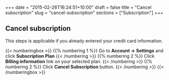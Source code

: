+++
date = "2015-02-26T16:24:51+10:00"
draft = false
title = "Cancel subscription"
slug = "cancel-subscription"
sections = ["Subscription"]
+++

## Cancel subscription

This steps is applicable if you already entered your credit card information.

{{< numberingbox >}}
	{{% numbering 1 %}} Go to **Account -> Settings** and click **Subscription Plan** {{< /numbering >}}
	{{% numbering 2 %}} Click **Billing information** link on your selected plan. {{< /numbering >}}
	{{% numbering 2 %}} Click **Cancel Subscription** button. {{< /numbering >}}
{{< /numberingbox >}}